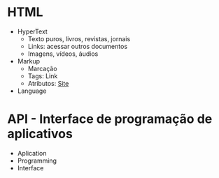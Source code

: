 # HTML

- HyperText
    - Texto puros, livros, revistas, jornais
    - Links: acessar outros documentos
    - Imagens, vídeos, áudios
- Markup
    - Marcação
    - Tags: <a> Link </a>
    - Atributos: <a href="https://app.rocketseat.com.br">Site</a>
- Language

# API - Interface de programação de aplicativos

- Aplication
- Programming
- Interface